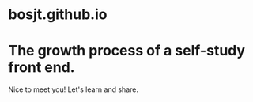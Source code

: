 # bosjt.github.io
# The growth process of a self-study front end. 
Nice to meet you!
Let's learn and share.

